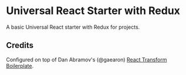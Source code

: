 Universal React Starter with Redux
===================================

A basic Universal React starter with Redux for projects.

## Credits

Configured on top of Dan Abramov's (@gaearon) [React Transform Boilerplate](https://github.com/gaearon/react-transform-boilerplate).
